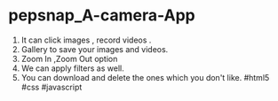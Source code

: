 # pepsnap_A-camera-App
1. It can click images , record videos .
2. Gallery to save your images and videos.
3. Zoom In ,Zoom Out option
4. We can apply filters as well.
5. You can download and delete the ones which you don't like.
#html5 #css #javascript

